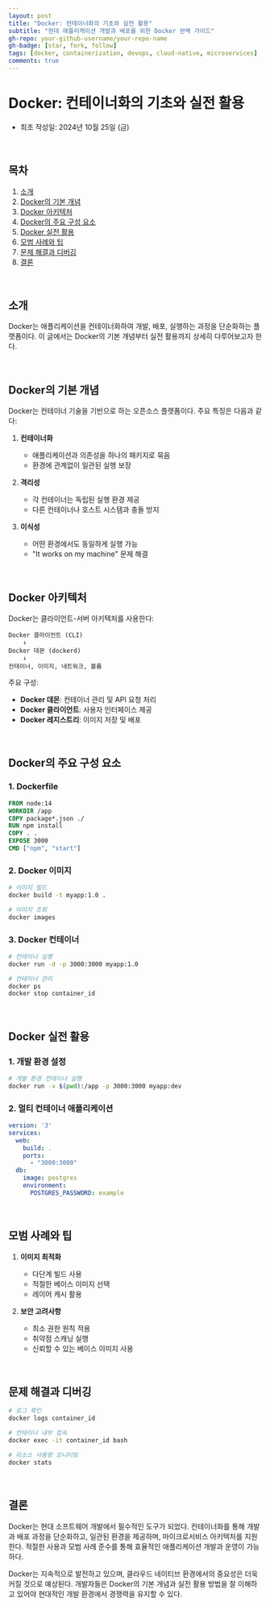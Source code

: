 ```yaml
---
layout: post
title: "Docker: 컨테이너화의 기초와 실전 활용"
subtitle: "현대 애플리케이션 개발과 배포를 위한 Docker 완벽 가이드"
gh-repo: your-github-username/your-repo-name
gh-badge: [star, fork, follow]
tags: [docker, containerization, devops, cloud-native, microservices]
comments: true
---
```


# Docker: 컨테이너화의 기초와 실전 활용
- 최초 작성일: 2024년 10월 25일 (금)

<br/>

## 목차
1. [소개](#소개)
2. [Docker의 기본 개념](#docker의-기본-개념)
3. [Docker 아키텍처](#docker-아키텍처)
4. [Docker의 주요 구성 요소](#docker의-주요-구성-요소)
5. [Docker 실전 활용](#docker-실전-활용)
6. [모범 사례와 팁](#모범-사례와-팁)
7. [문제 해결과 디버깅](#문제-해결과-디버깅)
8. [결론](#결론)

</br>

## 소개

Docker는 애플리케이션을 컨테이너화하여 개발, 배포, 실행하는 과정을 단순화하는 플랫폼이다. 이 글에서는 Docker의 기본 개념부터 실전 활용까지 상세히 다루어보고자 한다.

</br>

## Docker의 기본 개념
Docker는 컨테이너 기술을 기반으로 하는 오픈소스 플랫폼이다. 주요 특징은 다음과 같다:

1. **컨테이너화**
   - 애플리케이션과 의존성을 하나의 패키지로 묶음
   - 환경에 관계없이 일관된 실행 보장
   
2. **격리성**
   - 각 컨테이너는 독립된 실행 환경 제공
   - 다른 컨테이너나 호스트 시스템과 충돌 방지

3. **이식성**
   - 어떤 환경에서도 동일하게 실행 가능
   - "It works on my machine" 문제 해결

</br>

## Docker 아키텍처

Docker는 클라이언트-서버 아키텍처를 사용한다:

```plaintext
Docker 클라이언트 (CLI)
    ↓
Docker 데몬 (dockerd)
    ↓
컨테이너, 이미지, 네트워크, 볼륨
```

주요 구성:
- **Docker 데몬**: 컨테이너 관리 및 API 요청 처리
- **Docker 클라이언트**: 사용자 인터페이스 제공
- **Docker 레지스트리**: 이미지 저장 및 배포
</br>

## Docker의 주요 구성 요소

### 1. Dockerfile

```dockerfile
FROM node:14
WORKDIR /app
COPY package*.json ./
RUN npm install
COPY . .
EXPOSE 3000
CMD ["npm", "start"]
```

### 2. Docker 이미지

```bash
# 이미지 빌드
docker build -t myapp:1.0 .

# 이미지 조회
docker images
```

### 3. Docker 컨테이너

```bash
# 컨테이너 실행
docker run -d -p 3000:3000 myapp:1.0

# 컨테이너 관리
docker ps
docker stop container_id
```

</br>

## Docker 실전 활용

### 1. 개발 환경 설정

```bash
# 개발 환경 컨테이너 실행
docker run -v $(pwd):/app -p 3000:3000 myapp:dev
```

### 2. 멀티 컨테이너 애플리케이션

```yaml
version: '3'
services:
  web:
    build: .
    ports:
      - "3000:3000"
  db:
    image: postgres
    environment:
      POSTGRES_PASSWORD: example
```

</br>

## 모범 사례와 팁

1. **이미지 최적화**
   - 다단계 빌드 사용
   - 적절한 베이스 이미지 선택
   - 레이어 캐시 활용

2. **보안 고려사항**
   - 최소 권한 원칙 적용
   - 취약점 스캐닝 실행
   - 신뢰할 수 있는 베이스 이미지 사용

</br>

## 문제 해결과 디버깅

```bash
# 로그 확인
docker logs container_id

# 컨테이너 내부 접속
docker exec -it container_id bash

# 리소스 사용량 모니터링
docker stats
```

</br>

## 결론
Docker는 현대 소프트웨어 개발에서 필수적인 도구가 되었다. 컨테이너화를 통해 개발과 배포 과정을 단순화하고, 일관된 환경을 제공하며, 마이크로서비스 아키텍처를 지원한다. 적절한 사용과 모범 사례 준수를 통해 효율적인 애플리케이션 개발과 운영이 가능하다.

Docker는 지속적으로 발전하고 있으며, 클라우드 네이티브 환경에서의 중요성은 더욱 커질 것으로 예상된다. 개발자들은 Docker의 기본 개념과 실전 활용 방법을 잘 이해하고 있어야 현대적인 개발 환경에서 경쟁력을 유지할 수 있다.

